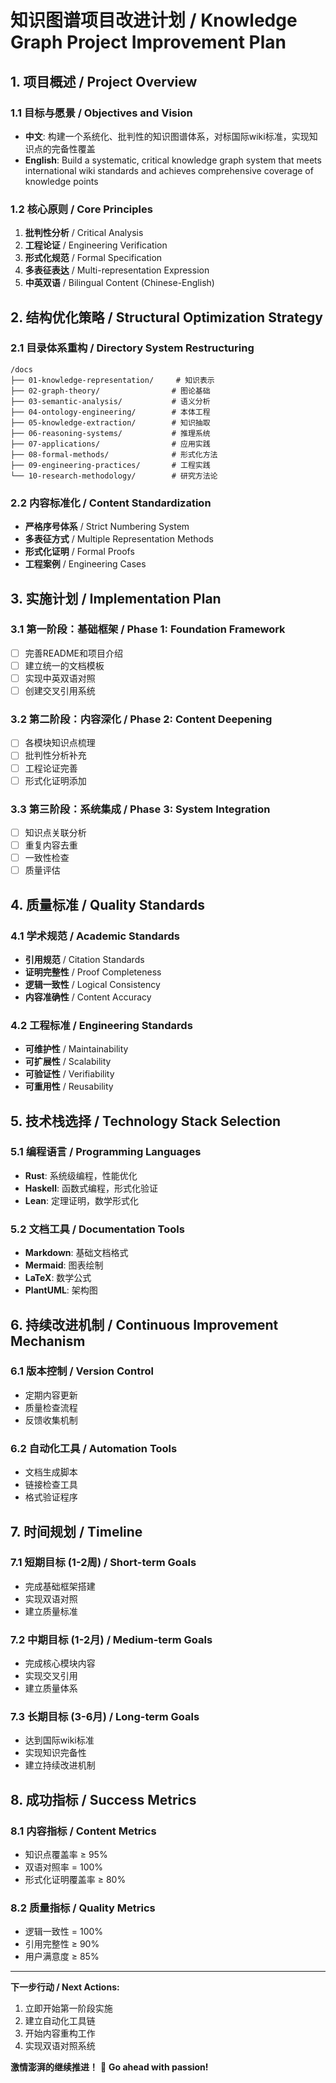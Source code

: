 # 知识图谱项目改进计划 / Knowledge Graph Project Improvement Plan

## 1. 项目概述 / Project Overview

### 1.1 目标与愿景 / Objectives and Vision

- **中文**: 构建一个系统化、批判性的知识图谱体系，对标国际wiki标准，实现知识点的完备性覆盖
- **English**: Build a systematic, critical knowledge graph system that meets international wiki standards and achieves comprehensive coverage of knowledge points

### 1.2 核心原则 / Core Principles

1. **批判性分析** / Critical Analysis
2. **工程论证** / Engineering Verification
3. **形式化规范** / Formal Specification
4. **多表征表达** / Multi-representation Expression
5. **中英双语** / Bilingual Content (Chinese-English)

## 2. 结构优化策略 / Structural Optimization Strategy

### 2.1 目录体系重构 / Directory System Restructuring

```text
/docs
├── 01-knowledge-representation/     # 知识表示
├── 02-graph-theory/                # 图论基础
├── 03-semantic-analysis/           # 语义分析
├── 04-ontology-engineering/        # 本体工程
├── 05-knowledge-extraction/        # 知识抽取
├── 06-reasoning-systems/           # 推理系统
├── 07-applications/                # 应用实践
├── 08-formal-methods/              # 形式化方法
├── 09-engineering-practices/       # 工程实践
└── 10-research-methodology/        # 研究方法论
```

### 2.2 内容标准化 / Content Standardization

- **严格序号体系** / Strict Numbering System
- **多表征方式** / Multiple Representation Methods
- **形式化证明** / Formal Proofs
- **工程案例** / Engineering Cases

## 3. 实施计划 / Implementation Plan

### 3.1 第一阶段：基础框架 / Phase 1: Foundation Framework

- [ ] 完善README和项目介绍
- [ ] 建立统一的文档模板
- [ ] 实现中英双语对照
- [ ] 创建交叉引用系统

### 3.2 第二阶段：内容深化 / Phase 2: Content Deepening

- [ ] 各模块知识点梳理
- [ ] 批判性分析补充
- [ ] 工程论证完善
- [ ] 形式化证明添加

### 3.3 第三阶段：系统集成 / Phase 3: System Integration

- [ ] 知识点关联分析
- [ ] 重复内容去重
- [ ] 一致性检查
- [ ] 质量评估

## 4. 质量标准 / Quality Standards

### 4.1 学术规范 / Academic Standards

- **引用规范** / Citation Standards
- **证明完整性** / Proof Completeness
- **逻辑一致性** / Logical Consistency
- **内容准确性** / Content Accuracy

### 4.2 工程标准 / Engineering Standards

- **可维护性** / Maintainability
- **可扩展性** / Scalability
- **可验证性** / Verifiability
- **可重用性** / Reusability

## 5. 技术栈选择 / Technology Stack Selection

### 5.1 编程语言 / Programming Languages

- **Rust**: 系统级编程，性能优化
- **Haskell**: 函数式编程，形式化验证
- **Lean**: 定理证明，数学形式化

### 5.2 文档工具 / Documentation Tools

- **Markdown**: 基础文档格式
- **Mermaid**: 图表绘制
- **LaTeX**: 数学公式
- **PlantUML**: 架构图

## 6. 持续改进机制 / Continuous Improvement Mechanism

### 6.1 版本控制 / Version Control

- 定期内容更新
- 质量检查流程
- 反馈收集机制

### 6.2 自动化工具 / Automation Tools

- 文档生成脚本
- 链接检查工具
- 格式验证程序

## 7. 时间规划 / Timeline

### 7.1 短期目标 (1-2周) / Short-term Goals

- 完成基础框架搭建
- 实现双语对照
- 建立质量标准

### 7.2 中期目标 (1-2月) / Medium-term Goals

- 完成核心模块内容
- 实现交叉引用
- 建立质量体系

### 7.3 长期目标 (3-6月) / Long-term Goals

- 达到国际wiki标准
- 实现知识完备性
- 建立持续改进机制

## 8. 成功指标 / Success Metrics

### 8.1 内容指标 / Content Metrics

- 知识点覆盖率 ≥ 95%
- 双语对照率 = 100%
- 形式化证明覆盖率 ≥ 80%

### 8.2 质量指标 / Quality Metrics

- 逻辑一致性 = 100%
- 引用完整性 ≥ 90%
- 用户满意度 ≥ 85%

---

**下一步行动 / Next Actions:**

1. 立即开始第一阶段实施
2. 建立自动化工具链
3. 开始内容重构工作
4. 实现双语对照系统

**激情澎湃的继续推进！** 🚀 **Go ahead with passion!**
